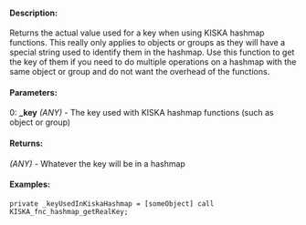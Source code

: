 #### Description:
Returns the actual value used for a key when using KISKA hashmap functions. This really only applies to objects or groups as they will have a special string used to identify them in the hashmap. Use this function to get the key of them if you need to do multiple operations on a hashmap with the same object or group and do not want the overhead of the functions.

#### Parameters:
0: **_key** *(ANY)* - The key used with KISKA hashmap functions (such as object or group)

#### Returns:
*(ANY)* - Whatever the key will be in a hashmap

#### Examples:
```sqf
private _keyUsedInKiskaHashmap = [someObject] call KISKA_fnc_hashmap_getRealKey;
```

